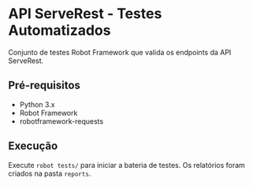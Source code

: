 # API ServeRest - Testes Automatizados

Conjunto de testes Robot Framework que valida os endpoints da API ServeRest.

## Pré-requisitos
- Python 3.x
- Robot Framework
- robotframework-requests

## Execução
Execute `robot tests/` para iniciar a bateria de testes.
Os relatórios foram criados na pasta `reports`.
